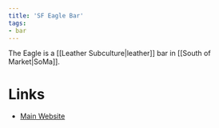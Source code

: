 ```yaml
---
title: 'SF Eagle Bar'
tags:
- bar
---
```


The Eagle is a [[Leather Subculture|leather]] bar in [[South of Market|SoMa]]. 

# Links
- [Main Website](https://sf-eagle.com)